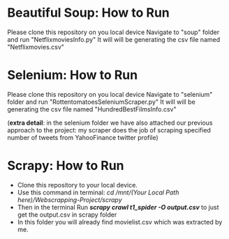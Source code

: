 # Beautiful Soup: How to Run

Please clone this repository on you local device
Navigate to "soup" folder and run "NetflixmoviesInfo.py"
It will will be generating the csv file named "Netflixmovies.csv"

# Selenium: How to Run

Please clone this repository on you local device
Navigate to "selenium" folder and run "RottentomatoesSeleniumScraper.py"
It will will be generating the csv file named "HundredBestFilmsInfo.csv"

(<b>extra detail</b>: in the selenium folder we have also attached our previous approach to the project:
my scraper does the job of scraping specified number of tweets from YahooFinance twitter profile)

# Scrapy: How to Run
- Clone this repository to your local device.
- Use this command in terminal: _cd /mnt/(Your Local Path here)/Webscrapping-Project/scrapy_
- Then in the terminal Run **_scrapy crawl t1_spider -O output.csv_**  to just get the output.csv in scrapy folder
- In this folder you will already find movielist.csv which was extracted by me.

